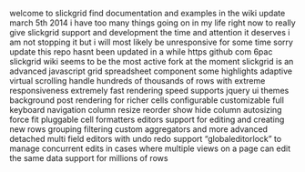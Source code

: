 welcome to slickgrid find documentation and examples in the wiki update march 5th 2014 i have too many things going on in my life right now to really give slickgrid support and development the time and attention it deserves i am not stopping it but i will most likely be unresponsive for some time sorry update this repo hasnt been updated in a while https github com 6pac slickgrid wiki seems to be the most active fork at the moment slickgrid is an advanced javascript grid spreadsheet component some highlights adaptive virtual scrolling handle hundreds of thousands of rows with extreme responsiveness extremely fast rendering speed supports jquery ui themes background post rendering for richer cells configurable customizable full keyboard navigation column resize reorder show hide column autosizing force fit pluggable cell formatters editors support for editing and creating new rows grouping filtering custom aggregators and more advanced detached multi field editors with undo redo support “globaleditorlock” to manage concurrent edits in cases where multiple views on a page can edit the same data support for millions of rows